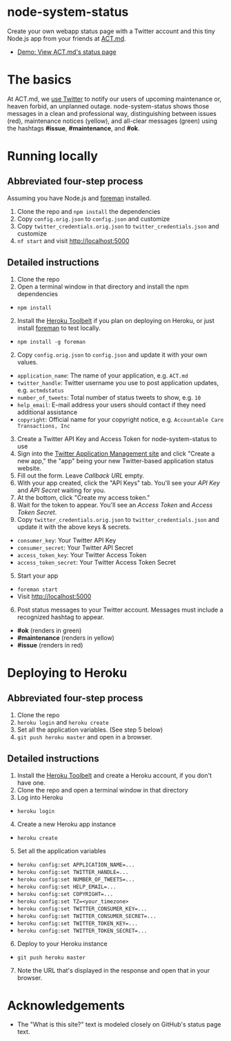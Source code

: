 node-system-status
==================

Create your own webapp status page with a Twitter account and this tiny Node.js app from your friends at [ACT.md](http://act.md).

* [Demo: View ACT.md's status page](http://status.act.md)

# The basics

At ACT.md, we [use Twitter](https://twitter.com/actmdstatus) to notify our users of upcoming maintenance or, heaven forbid, an unplanned outage. node-system-status shows those messages in a clean and professional way, distinguishing between issues (red), maintenance notices (yellow), and all-clear messages (green) using the hashtags **#issue**, **#maintenance**, and **#ok**.

# Running locally

## Abbreviated four-step process

Assuming you have Node.js and [foreman](https://github.com/strongloop/node-foreman) installed.

1. Clone the repo and `npm install` the dependencies
2. Copy `config.orig.json` to `config.json` and customize
3. Copy `twitter_credentials.orig.json` to `twitter_credentials.json` and customize
4. `nf start` and visit [http://localhost:5000](http://localhost:5000)

## Detailed instructions

1. Clone the repo
2. Open a terminal window in that directory and install the npm dependencies
  * `npm install`
2. Install the [Heroku Toolbelt](https://toolbelt.heroku.com/) if you plan on deploying on Heroku, or just install [foreman](https://github.com/strongloop/node-foreman) to test locally.
  * `npm install -g foreman`
2. Copy `config.orig.json` to `config.json` and update it with your own values.
  * `application_name`: The name of your application, e.g. `ACT.md`
  * `twitter_handle`: Twitter username you use to post application updates, e.g. `actmdstatus`
  * `number_of_tweets`: Total number of status tweets to show, e.g. `10`
  * `help_email`: E-mail address your users should contact if they need additional assistance
  * `copyright`: Official name for your copyright notice, e.g. `Accountable Care Transactions, Inc`
3. Create a Twitter API Key and Access Token for node-system-status to use
  1. Sign into the [Twitter Application Management site](https://apps.twitter.com/) and click "Create a new app," the "app" being your new Twitter-based application status website.
  2. Fill out the form. Leave *Callback URL* empty.
  3. With your app created, click the "API Keys" tab. You'll see your *API Key* and *API Secret* waiting for you.
  4. At the bottom, click "Create my access token."
  5. Wait for the token to appear. You'll see an *Access Token* and *Access Token Secret*.
4. Copy `twitter_credentials.orig.json` to `twitter_credentials.json` and update it with the above keys & secrets.
  * `consumer_key`: Your Twitter API Key
  * `consumer_secret`: Your Twitter API Secret
  * `access_token_key`: Your Twitter Access Token
  * `access_token_secret`: Your Twitter Access Token Secret
5. Start your app
  * `foreman start`
  * Visit [http://localhost:5000](http://localhost:5000)
6. Post status messages to your Twitter account. Messages must include a recognized hashtag to appear.
  * **#ok** (renders in green)
  * **#maintenance** (renders in yellow)
  * **#issue** (renders in red)

# Deploying to Heroku

## Abbreviated four-step process

1. Clone the repo
2. `heroku login` and `heroku create`
3. Set all the application variables. (See step 5 below)
4. `git push heroku master` and open in a browser.

## Detailed instructions

1. Install the [Heroku Toolbelt](https://toolbelt.heroku.com/) and create a Heroku account, if you don't have one.
2. Clone the repo and open a terminal window in that directory
3. Log into Heroku
  * `heroku login`
4. Create a new Heroku app instance
  * `heroku create`
5. Set all the application variables
  * `heroku config:set APPLICATION_NAME=...`
  * `heroku config:set TWITTER_HANDLE=...`
  * `heroku config:set NUMBER_OF_TWEETS=...`  
  * `heroku config:set HELP_EMAIL=...`
  * `heroku config:set COPYRIGHT=...`
  * `heroku config:set TZ=<your_timezone>`
  * `heroku config:set TWITTER_CONSUMER_KEY=...`
  * `heroku config:set TWITTER_CONSUMER_SECRET=...`
  * `heroku config:set TWITTER_TOKEN_KEY=...`
  * `heroku config:set TWITTER_TOKEN_SECRET=...`
6. Deploy to your Heroku instance
  * `git push heroku master`
7. Note the URL that's displayed in the response and open that in your browser.

# Acknowledgements

* The "What is this site?" text is modeled closely on GitHub's status page text.
